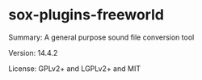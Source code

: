 # sox-plugins-freeworld

Summary:        A general purpose sound file conversion tool

Version:        14.4.2

License:        GPLv2+ and LGPLv2+ and MIT
